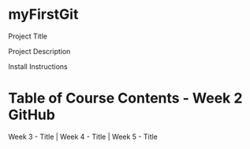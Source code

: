 # myFirstGit
Project Title


Project Description


Install Instructions
# Table of Course Contents - Week 2 GitHub
Week 3 - Title | Week 4 - Title | Week 5 - Title 
